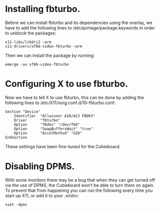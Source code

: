 # Installing fbturbo.

Before we can install fbturbo and its dependencies using the overlay, we have
to add the following lines to /etc/portage/package.keywords in order to unblock
the packages:

```
x11-libs/libdri2 ~arm
x11-drivers/xf86-video-fbturbo ~arm
```

Then we can install the package by running:

```
emerge -av xf86-video-fbturbo
```

# Configuring X to use fbturbo.

Now we have to tell X to use fbturbo, this can be done by adding the following
lines to /etc/X11/xorg.conf.d/10-fbturbo.conf:

```
Section "Device"
	Identifier	"Allwinner A10/A13 FBDEV"
	Driver		"fbturbo"
	Option		"fbdev" "/dev/fb0"
	Option		"SwapBuffersWait" "true"
	Option		"AccelMethod" "G2D"
EndSection
```

These settings have been fine-tuned for the Cubieboard.

# Disabling DPMS.

With some monitors there may be a bug that when they can get turned off via the
use of DPMS, the Cubieboard won't be able to turn them on again. To prevent that
from happening you can run the following every time you start up X11, or add it
to your .xinitrc:

```
xset -dpms
```

